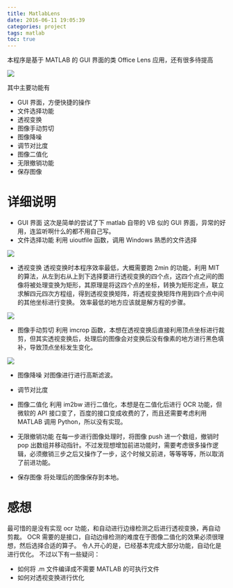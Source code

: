 ```yaml
---
title: MatlabLens
date: 2016-06-11 19:05:39
categories: project
tags: matlab
toc: true
---
```



本程序是基于 MATLAB 的 GUI 界面的类 Office Lens 应用，还有很多待提高

![](../../static/image/matlablens/1.png)

其中主要功能有
- GUI 界面，方便快捷的操作
- 文件选择功能
- 透视变换
- 图像手动剪切
- 图像降噪
- 调节对比度
- 图像二值化
- 无限撤销功能
- 保存图像

<!-- more -->

# 详细说明
- GUI 界面
这次是简单的尝试了下 matlab 自带的 VB 似的 GUI 界面，异常的好用，连监听啊什么的都不用自己写。
- 文件选择功能
利用 uioutfile 函数，调用 Windows 熟悉的文件选择

![](../../static/image/matlablens/2.png)

- 透视变换
透视变换时本程序效率最低，大概需要跑 2min 的功能，利用 MIT 的算法，从左到右从上到下选择要进行透视变换的四个点，这四个点之间的图像将被处理变换为矩形，其原理是将这四个点的坐标，转换为矩形定点，联立求解四元四次方程组，得到透视变换矩阵，将透视变换矩阵作用到四个点中间的其他坐标进行变换。
效率最低的地方应该就是解方程的步骤。
 
![](../../static/image/matlablens/3.png)

- 图像手动剪切
利用 imcrop 函数，本想在透视变换后直接利用顶点坐标进行裁剪，但其实透视变换后，处理后的图像会对变换后没有像素的地方进行黑色填补，导致顶点坐标发生变化。

![](../../static/image/matlablens/4.png)

- 图像降噪
对图像进行进行高斯滤波。
- 调节对比度

- 图像二值化
利用 im2bw 进行二值化，本想是在二值化后进行 OCR 功能，但微软的 API 接口变了，百度的接口变成收费的了，而且还需要考虑利用 MATLAB 调用 Python，所以没有实现。
- 无限撤销功能
在每一步进行图像处理时，将图像 push 进一个数组，撤销时 pop 出数组并移动指针。不过发现想增加前进功能时，需要考虑很多操作逻辑，必须撤销三步之后又操作了一步，这个时候又前进，等等等等，所以取消了前进功能。
- 保存图像
将处理后的图像保存到本地。

# 感想

最可惜的是没有实现 ocr 功能，和自动进行边缘检测之后进行透视变换，再自动剪裁。
OCR 需要的是接口，自动边缘检测的难度在于图像二值化的效果必须很理想，然后选择合适的算子。
令人开心的是，已经基本完成大部分功能，自动化是进行优化。
不过以下有一些疑问：
- 如何将 .m 文件编译成不需要 MATLAB 的可执行文件
- 如何对透视变换进行优化
